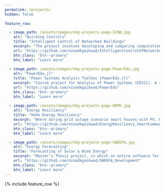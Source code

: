 ```yaml
---
permalink: /projects/
hidden: false
  
feature_row:

  - image_path: /assets/images/nkg-projects-page-ICNB.jpg
    alt: "Building Controls"
    title: "Intelligent Control of Networked Buildings"
    excerpt: "The project involves developing and comparing computationally inexpensive black/grey-box developing models (neural network architectures and Bayesian estimation methods) for residential/commercial buildings where data comes from EnergyPlus and other open-source building data repositories like PecanStreet. Then a simulation framework has to be developed to co-simulate these building models at scale with OpenDSS (along with HELICS) to aid the development of both single-building and aggregator-level intelligent controllers which can optimize the energy consumption of buildings for grid support. Currently, we are pursuing model estimation and development of the co-simulation platform."
    url: "https://github.com/ninadkgaikwad/IntelligentControlOfNetworkedBuildings"
    btn_class: "btn--primary"
    btn_label: "Learn more"
    
  - image_path: /assets/images/nkg-projects-page-PowerEdu.jpg
    alt: "PowerEdu.jl"
    title: "Power Systems Analysis Toolbox (PowerEdu.jl)"
    excerpt: "Course project for Analysis of Power Systems (EE521). A Julia-based package is being developed to perform Newton-Raphson-based power flow, continuation power flow, power system static state estimation, and basic power system optimization. Currently, power system stability analysis and transient simulation capabilities (EE523) are being implemented."
    url: "https://github.com/ninadkgaikwad/PowerEdu"
    btn_class: "btn--primary"
    btn_label: "Learn more"    
  
  - image_path: /assets/images/nkg-projects-page-HEMS.jpg
    alt: "Energy Resiliency"
    title: "Home Energy Resiliency"
    excerpt: "Where during grid outage scenario smart houses with PV, Battery storage, EVs and smart loads will be capable of managing their energy based on optimal control and reinforcement learning. MPC and RL-based central controllers for a single house have been developed. Currently work on centralized and distributed architectures based on MPC and RL for energy resiliency of community of houses is being pursued."
    url: "https://github.com/ninadkgaikwad/EnergyResiliency_SmartCommunity_MPC_RL"
    btn_class: "btn--primary"
    btn_label: "Learn more"

  - image_path: /assets/images/nkg-projects-page-SWEEFA.jpg
    alt: "Energy Forecasting"
    title: "Forecasting of Solar & Wind Energy"
    excerpt: "Master’s Thesis project, in which an entire software for solar and wind energy estimation and forecasting was created in MATLAB using GUI. The software can generate plant-level energy estimation capability for both wind and solar generation plants. The software also has a weather and generation data preprocessing system. Forecasting using ANN and ARIMA can be done using their respective GUI interfaces. Forecasting using WRF (NWP model) is also automated by developing BASH Shell scripts and running it on a cluster of four RaspberryPi-2 micro-computers."
    url: "https://github.com/ninadkgaikwad/SWEEFA_Development"
    btn_class: "btn--primary"
    btn_label: "Learn more"
---
```


{% include feature_row %}
